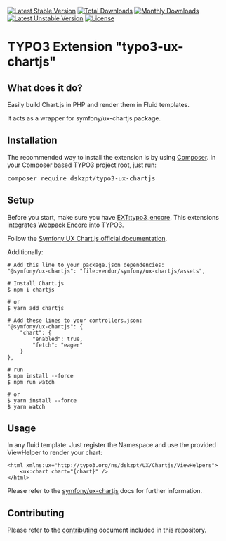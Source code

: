 [![Latest Stable Version](http://poser.pugx.org/dskzpt/typo3-ux-chartjs/v)](https://packagist.org/packages/dskzpt/typo3-ux-chartjs)
[![Total Downloads](http://poser.pugx.org/dskzpt/typo3-ux-chartjs/downloads)](https://packagist.org/packages/dskzpt/typo3-ux-chartjs)
[![Monthly Downloads](http://poser.pugx.org/dskzpt/typo3-ux-chartjs/d/monthly)](https://packagist.org/packages/dskzpt/typo3-ux-chartjs)
[![Latest Unstable Version](http://poser.pugx.org/dskzpt/typo3-ux-chartjs/v/unstable)](https://packagist.org/packages/dskzpt/typo3-ux-chartjs)
[![License](http://poser.pugx.org/dskzpt/typo3-ux-chartjs/license)](https://packagist.org/packages/dskzpt/typo3-ux-chartjs)

TYPO3 Extension "typo3-ux-chartjs"
=================================

## What does it do?
Easily build Chart.js in PHP and render them in Fluid templates.

It acts as a wrapper for symfony/ux-chartjs package.

## Installation
The recommended way to install the extension is by
using [Composer](https://getcomposer.org/). In your Composer based TYPO3 project
root, just run:
<pre>composer require dskzpt/typo3-ux-chartjs</pre>

## Setup
Before you start, make sure you have [EXT:typo3_encore](https://github.com/sabbelasichon/typo3_encore).
This extensions integrates [Webpack Encore](https://symfony.com/doc/current/frontend.html) into TYPO3.

Follow the [Symfony UX Chart.js official documentation](https://symfony.com/bundles/ux-chartjs/current/index.html).

Additionally:

    # Add this line to your package.json dependencies:
    "@symfony/ux-chartjs": "file:vendor/symfony/ux-chartjs/assets",

    # Install Chart.js
    $ npm i chartjs

    # or
    $ yarn add chartjs

    # Add these lines to your controllers.json:
    "@symfony/ux-chartjs": {
        "chart": {
            "enabled": true,
            "fetch": "eager"
        }
    },

    # run
    $ npm install --force
    $ npm run watch

    # or
    $ yarn install --force
    $ yarn watch

## Usage
In any fluid template: Just register the Namespace and use the provided ViewHelper to render your chart:

    <html xmlns:ux="http://typo3.org/ns/dskzpt/UX/Chartjs/ViewHelpers">
        <ux:chart chart="{chart}" />
    </html>

Please refer to the [symfony/ux-chartjs](https://ux.symfony.com/chartjs) docs for further information.

## Contributing

Please refer to the [contributing](CONTRIBUTING.md) document included in this
repository.
